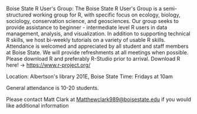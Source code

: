 Boise State R User's Group:
The Boise State R User's Group is a semi-structured working group for R, with specific focus on ecology, biology, sociology, conservation science, and geosciences. Our group seeks to provide assistance to beginner - intermediate level R users in data management, analysis, and visualization. In addition to supporting technical R skills, we host bi-weekly tutorials on a variety of usable R skills. Attendance is welcomed and appreciated by all student and staff members at Boise State. We will provide refreshments at all meetings when possible. Please download R and preferably R-Studio prior to arrival. Download R here! -> https://www.r-project.org/

Location:
Albertson's library 201E, Boise State
Time:
Fridays at 10am

General attendance is 10-20 students.

Please contact Matt Clark at Matthewclark989@boisestate.edu if you would like additional information 
